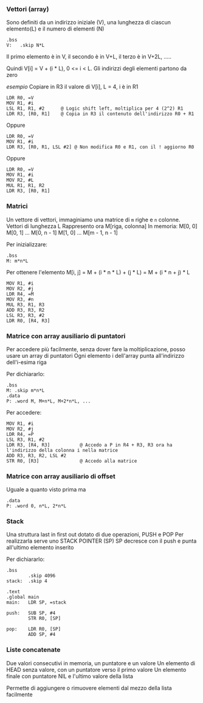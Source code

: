 ### Vettori (array)
Sono definiti da un indirizzo iniziale (V), una lunghezza di ciascun elemento(L) e il numero di elementi (N)
```
.bss
V:   .skip N*L
```

Il primo elemento è in V, il secondo è in V+L, il terzo è in V+2L, .....

Quindi V[i] = V + (i * L),  0 <= i < L.
Gli indirizzi degli elementi partono da zero

_esempio_
Copiare in R3 il valore di V[i], L = 4, i è in R1
```
LDR R0, =V
MOV R1, #i
LSL R1, R1, #2      @ Logic shift left, moltiplica per 4 (2^2) R1
LDR R3, [R0, R1]    @ Copia in R3 il contenuto dell'indirizzo R0 + R1
```
Oppure
```
LDR R0, =V
MOV R1, #i
LDR R3, [R0, R1, LSL #2] @ Non modifica R0 e R1, con il ! aggiorno R0
```
Oppure
```
LDR R0, =V
MOV R1, #i
MOV R2, #L
MUL R1, R1, R2
LDR R3, [R0, R1]
```

### Matrici
Un vettore di vettori, immaginiamo una matrice di `m` righe e `n` colonne. Vettori di lunghezza L
Rappresento ora M[riga, colonna]
In memoria:
M[0, 0]
M[0, 1]
...
M[0, n - 1]
M[1, 0]
...
M[m - 1, n - 1]

Per inizializzare:
```
.bss
M: m*n*L
```

Per ottenere l'elemento
M[i, j] = M + (i * n * L) + (j * L) = M + (i * n  + j) * L

```
MOV R1, #i
MOV R2, #j
LDR R4, =M
MOV R3, #n
MUL R3, R1, R3
ADD R3, R3, R2
LSL R3, R3, #2
LDR R0, [R4, R3]
```


### Matrice con array ausiliario di puntatori
Per accedere più facilmente, senza dover fare la moltiplicazione, posso usare un array di puntatori
Ogni elemento i dell'array punta all'indirizzo dell'i-esima riga

Per dichiararlo:
```
.bss
M: .skip m*n*L
.data
P: .word M, M+n*L, M+2*n*L, ...
```

Per accedere:
```
MOV R1, #i
MOV R2, #j
LDR R4, =P
LSL R3, R1, #2
LDR R3, [R4, R3]           @ Accedo a P in R4 + R3, R3 ora ha l'indirizzo della colonna i nella matrice
ADD R3, R3, R2, LSL #2
STR R0, [R3]               @ Accedo alla matrice
```

### Matrice con array ausiliario di offset
Uguale a quanto visto prima ma
```
.data
P: .word 0, n*L, 2*n*L
```

### Stack
Una struttura last in first out dotato di due operazioni, PUSH e POP
Per realizzarla serve uno STACK POINTER (SP)
SP decresce con il push e punta all'ultimo elemento inserito

Per dichiararlo:
```
.bss
		.skip 4096
stack:  .skip 4

.text
.global main
main:   LDR SP, =stack

push:   SUB SP, #4
		STR R0, [SP]

pop:    LDR R0, [SP]
		ADD SP, #4
```


### Liste concatenate
Due valori consecutivi in memoria, un puntatore e un valore
Un elemento di HEAD senza valore, con un puntatore verso il primo valore
Un elemento finale con puntatore NIL e l'ultimo valore della lista

Permette di aggiungere o rimuovere elementi dal mezzo della lista facilmente